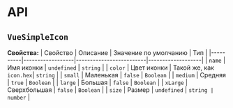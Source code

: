 # API
## `VueSimpleIcon`
**Свойства:**
| Свойство | Описание         |  Значение по умолчанию  | Тип               |
|----------|------------------|-------------------------|-------------------|
| `name`   | Имя иконки       | `undefined`             | `string`          |
| `color`  | Цвет иконки      | Такой же, как `icon.hex`| `string`          |
| `small`  | Маленькая        | `false`                 | `Boolean`         |
| `medium` | Средняя          | `true`                  | `Boolean`         |
| `large`  | Большая          | `false`                 | `Boolean`         |
| `xLarge` | Сверхбольшая     | `false`                 | `Boolean`         |
| `size`   | Размер           | `undefined`             | `string | number` |
